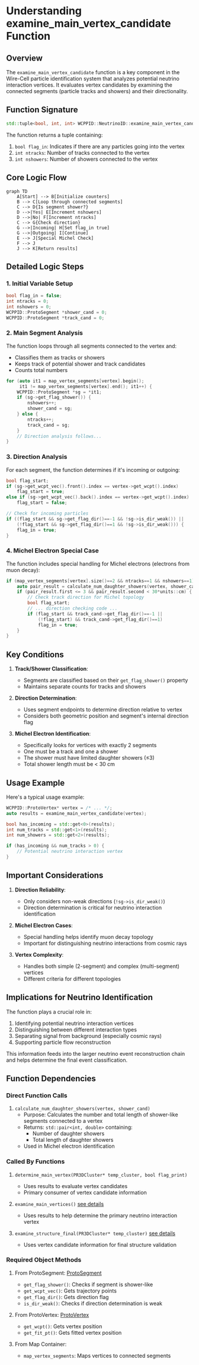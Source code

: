 # Understanding examine_main_vertex_candidate Function

## Overview

The `examine_main_vertex_candidate` function is a key component in the Wire-Cell particle identification system that analyzes potential neutrino interaction vertices. It evaluates vertex candidates by examining the connected segments (particle tracks and showers) and their directionality.

## Function Signature

```cpp
std::tuple<bool, int, int> WCPPID::NeutrinoID::examine_main_vertex_candidate(WCPPID::ProtoVertex *vertex)
```

The function returns a tuple containing:
1. `bool flag_in`: Indicates if there are any particles going into the vertex
2. `int ntracks`: Number of tracks connected to the vertex
3. `int nshowers`: Number of showers connected to the vertex

## Core Logic Flow

```mermaid
graph TD
    A[Start] --> B[Initialize counters]
    B --> C[Loop through connected segments]
    C --> D{Is segment shower?}
    D -->|Yes| E[Increment nshowers]
    D -->|No| F[Increment ntracks]
    C --> G{Check direction}
    G -->|Incoming| H[Set flag_in true]
    G -->|Outgoing| I[Continue]
    E --> J[Special Michel Check]
    F --> J
    J --> K[Return results]
```

## Detailed Logic Steps

### 1. Initial Variable Setup
```cpp
bool flag_in = false;
int ntracks = 0;
int nshowers = 0;
WCPPID::ProtoSegment *shower_cand = 0;
WCPPID::ProtoSegment *track_cand = 0;
```

### 2. Main Segment Analysis
The function loops through all segments connected to the vertex and:
- Classifies them as tracks or showers
- Keeps track of potential shower and track candidates
- Counts total numbers

```cpp
for (auto it1 = map_vertex_segments[vertex].begin(); 
     it1 != map_vertex_segments[vertex].end(); it1++) {
    WCPPID::ProtoSegment *sg = *it1;
    if (sg->get_flag_shower()) {
        nshowers++;
        shower_cand = sg;
    } else {
        ntracks++;
        track_cand = sg;
    }
    // Direction analysis follows...
}
```

### 3. Direction Analysis
For each segment, the function determines if it's incoming or outgoing:

```cpp
bool flag_start;
if (sg->get_wcpt_vec().front().index == vertex->get_wcpt().index)
    flag_start = true;
else if (sg->get_wcpt_vec().back().index == vertex->get_wcpt().index)
    flag_start = false;

// Check for incoming particles
if ((flag_start && sg->get_flag_dir()==-1 && !sg->is_dir_weak()) ||
    (!flag_start && sg->get_flag_dir()==1 && !sg->is_dir_weak())) {
    flag_in = true;
}
```

### 4. Michel Electron Special Case
The function includes special handling for Michel electrons (electrons from muon decay):

```cpp
if (map_vertex_segments[vertex].size()==2 && ntracks==1 && nshowers==1) {
    auto pair_result = calculate_num_daughter_showers(vertex, shower_cand);
    if (pair_result.first <= 3 && pair_result.second < 30*units::cm) {
        // Check track direction for Michel topology
        bool flag_start;
        // ... direction checking code ...
        if (flag_start && track_cand->get_flag_dir()==-1 || 
            (!flag_start) && track_cand->get_flag_dir()==1)
            flag_in = true;
    }
}
```

## Key Conditions

1. **Track/Shower Classification**:
   - Segments are classified based on their `get_flag_shower()` property
   - Maintains separate counts for tracks and showers

2. **Direction Determination**:
   - Uses segment endpoints to determine direction relative to vertex
   - Considers both geometric position and segment's internal direction flag

3. **Michel Electron Identification**:
   - Specifically looks for vertices with exactly 2 segments
   - One must be a track and one a shower
   - The shower must have limited daughter showers (≤3)
   - Total shower length must be < 30 cm

## Usage Example

Here's a typical usage example:

```cpp
WCPPID::ProtoVertex* vertex = /* ... */;
auto results = examine_main_vertex_candidate(vertex);

bool has_incoming = std::get<0>(results);
int num_tracks = std::get<1>(results);
int num_showers = std::get<2>(results);

if (has_incoming && num_tracks > 0) {
    // Potential neutrino interaction vertex
}
```

## Important Considerations

1. **Direction Reliability**:
   - Only considers non-weak directions (`!sg->is_dir_weak()`)
   - Direction determination is critical for neutrino interaction identification

2. **Michel Electron Cases**:
   - Special handling helps identify muon decay topology
   - Important for distinguishing neutrino interactions from cosmic rays

3. **Vertex Complexity**:
   - Handles both simple (2-segment) and complex (multi-segment) vertices
   - Different criteria for different topologies

## Implications for Neutrino Identification

The function plays a crucial role in:
1. Identifying potential neutrino interaction vertices
2. Distinguishing between different interaction types
3. Separating signal from background (especially cosmic rays)
4. Supporting particle flow reconstruction

This information feeds into the larger neutrino event reconstruction chain and helps determine the final event classification.

## Function Dependencies

### Direct Function Calls

1. `calculate_num_daughter_showers(vertex, shower_cand)`
   - Purpose: Calculates the number and total length of shower-like segments connected to a vertex
   - Returns: `std::pair<int, double>` containing:
     - Number of daughter showers
     - Total length of daughter showers
   - Used in Michel electron identification

### Called By Functions

1. `determine_main_vertex(PR3DCluster* temp_cluster, bool flag_print)`
   - Uses results to evaluate vertex candidates
   - Primary consumer of vertex candidate information

2. `examine_main_vertices()` [see details](../NeutrinoID/examine_vertices.md)
   - Uses results to help determine the primary neutrino interaction vertex

3. `examine_structure_final(PR3DCluster* temp_cluster)` [see details](../NeutrinoID/NeutrinoID_final_structure.md)
   - Uses vertex candidate information for final structure validation

### Required Object Methods

1. From ProtoSegment: [ProtoSegment](../protosegment.md)
   - `get_flag_shower()`: Checks if segment is shower-like
   - `get_wcpt_vec()`: Gets trajectory points
   - `get_flag_dir()`: Gets direction flag
   - `is_dir_weak()`: Checks if direction determination is weak

2. From ProtoVertex: [ProtoVertex](../protovertex.md)
   - `get_wcpt()`: Gets vertex position
   - `get_fit_pt()`: Gets fitted vertex position

3. From Map Container:
   - `map_vertex_segments`: Maps vertices to connected segments